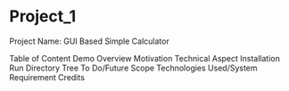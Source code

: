 # Project_1 
Project Name: GUI Based Simple Calculator

Table of Content
Demo
Overview
Motivation
Technical Aspect 
Installation
Run
Directory Tree
To Do/Future Scope
Technologies Used/System Requirement
Credits
